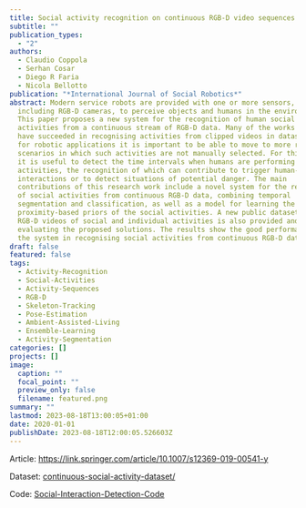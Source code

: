 ```yaml
---
title: Social activity recognition on continuous RGB-D video sequences
subtitle: ""
publication_types:
  - "2"
authors:
  - Claudio Coppola
  - Serhan Cosar
  - Diego R Faria
  - Nicola Bellotto
publication: "*International Journal of Social Robotics*"
abstract: Modern service robots are provided with one or more sensors, often
  including RGB-D cameras, to perceive objects and humans in the environment.
  This paper proposes a new system for the recognition of human social
  activities from a continuous stream of RGB-D data. Many of the works until now
  have succeeded in recognising activities from clipped videos in datasets, but
  for robotic applications it is important to be able to move to more realistic
  scenarios in which such activities are not manually selected. For this reason,
  it is useful to detect the time intervals when humans are performing social
  activities, the recognition of which can contribute to trigger human-robot
  interactions or to detect situations of potential danger. The main
  contributions of this research work include a novel system for the recognition
  of social activities from continuous RGB-D data, combining temporal
  segmentation and classification, as well as a model for learning the
  proximity-based priors of the social activities. A new public dataset with
  RGB-D videos of social and individual activities is also provided and used for
  evaluating the proposed solutions. The results show the good performance of
  the system in recognising social activities from continuous RGB-D data.
draft: false
featured: false
tags:
  - Activity-Recognition
  - Social-Activities
  - Activity-Sequences
  - RGB-D
  - Skeleton-Tracking
  - Pose-Estimation
  - Ambient-Assisted-Living
  - Ensemble-Learning
  - Activity-Segmentation
categories: []
projects: []
image:
  caption: ""
  focal_point: ""
  preview_only: false
  filename: featured.png
summary: ""
lastmod: 2023-08-18T13:00:05+01:00
date: 2020-01-01
publishDate: 2023-08-18T12:00:05.526603Z
---
```

A﻿rticle: <https://link.springer.com/article/10.1007/s12369-019-00541-y>

D﻿ataset: [continuous-social-activity-dataset/](https://lcas.lincoln.ac.uk/wp/research/data-sets-software/continuous-social-activity-dataset/)

C﻿ode: [Social-Interaction-Detection-Code](https://github.com/Raziel90/Social-Interaction-Detection-Code)